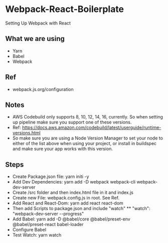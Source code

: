 # Webpack-React-Boilerplate
Setting Up Webpack with React

## What we are using
* Yarn
* Babel
* Webpack
## Ref
* webpack.js.org/configuration

## Notes
* AWS Codebuild only supports 8, 10, 12, 14, 16, currently. So when setting up pipeline make sure you support one of these versions.
* Ref: https://docs.aws.amazon.com/codebuild/latest/userguide/runtime-versions.html
* So make sure you are using a Node Version Manager to set your node to either of the list above when using your project, or install in buildspec and make sure your app works with this version.
## Steps
* Create Package.json file: yarn initi -y
* Add Dev Dependencies: yarn add -D webpack webpack-cli webpack-dev-server
* Create /src folder and then index.html file in it and index.js
* Create new File: webpack.config.js in root. See Ref.
* Add React and React-Dom: yarn add react react-dom
* Then add Scripts to package.json and include "watch"
** "watch": "webpack-dev-server --progress"
* Add Babel: yarn add -D @babel/core @babel/preset-env @babel/preset-react babel-loader
* Configure Babel
* Test Watch: yarn watch
